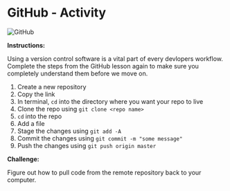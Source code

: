 # GitHub - Activity

![GitHub](../../../.gitbook/assets/image.png)

**Instructions:**

Using a version control software is a vital part of every devlopers workflow. Complete the steps from the GitHub lesson again to make sure you completely understand them before we move on.

1. Create a new repository
2. Copy the link
3. In terminal, `cd` into the directory where you want your repo to live
4. Clone the repo using `git clone <repo name>`
5. `cd` into the repo
6. Add a file
7. Stage the changes using `git add -A`
8. Commit the changes using `git commit -m "some message"`
9. Push the changes using `git push origin master`

**Challenge:**

Figure out how to pull code from the remote repository back to your computer.

